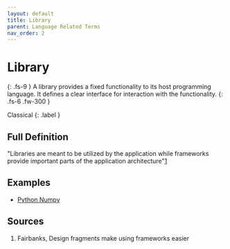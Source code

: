 ```yaml
---
layout: default
title: Library
parent: Language Related Terms
nav_order: 2
---
```


# Library
{: .fs-9 }
A library provides a fixed functionality to its host programming language. It defines a clear interface for interaction with the functionality.
{: .fs-6 .fw-300 }

Classical
{: .label }

## Full Definition

"Libraries are meant to be utilized by the application while frameworks provide important parts of the application architecture"[1](#src_1) 

## Examples

- [Python Numpy](https://numpy.org/)

<!-- ## Synonyms

-  -->

<!-- ## Related Terms

-->
## Sources
1. Fairbanks, Design fragments make using frameworks easier <a href="src_1"></a>
